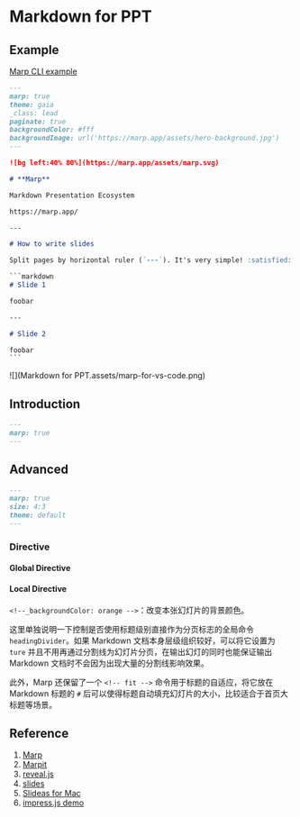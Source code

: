 # Markdown for PPT


<!--more-->

## Example

[Marp CLI example](https://yhatt-marp-cli-example.netlify.app/)

```markdown
---
marp: true
theme: gaia
_class: lead
paginate: true
backgroundColor: #fff
backgroundImage: url('https://marp.app/assets/hero-background.jpg')
---

![bg left:40% 80%](https://marp.app/assets/marp.svg)

# **Marp**

Markdown Presentation Ecosystem

https://marp.app/

---

# How to write slides

Split pages by horizontal ruler (`---`). It's very simple! :satisfied:

​```markdown
# Slide 1

foobar

---

# Slide 2

foobar
​```
```

![](Markdown for PPT.assets/marp-for-vs-code.png)

## Introduction

```markdown
---
marp: true
---
```

## Advanced

```markdown
---
marp: true
size: 4:3
theme: default
---
```

### Directive

#### Global Directive

#### Local Directive

```<!--_backgroundColor: orange -->```：改变本张幻灯片的背景颜色。

这里单独说明一下控制是否使用标题级别直接作为分页标志的全局命令 `headingDivider`。如果 Markdown 文档本身层级组织较好，可以将它设置为 `ture` 并且不用再通过分割线为幻灯片分页，在输出幻灯的同时也能保证输出 Markdown 文档时不会因为出现大量的分割线影响效果。

此外，Marp 还保留了一个 `<!-- fit -->` 命令用于标题的自适应，将它放在Markdown 标题的 `#` 后可以使得标题自动填充幻灯片的大小，比较适合于首页大标题等场景。

## Reference

1. [Marp](https://marp.app/)
1. [Marpit](https://marpit.marp.app/)
1. [reveal.js](https://github.com/hakimel/reveal.js)
1. [slides](https://slides.com/)
1. [Slideas for Mac](https://www.slideas.app/)
1. [impress.js demo](https://impress.js.org/)
